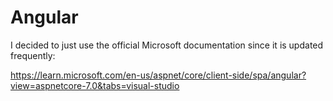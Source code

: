 # Angular

I decided to just use the official Microsoft documentation since it is updated frequently:

https://learn.microsoft.com/en-us/aspnet/core/client-side/spa/angular?view=aspnetcore-7.0&tabs=visual-studio